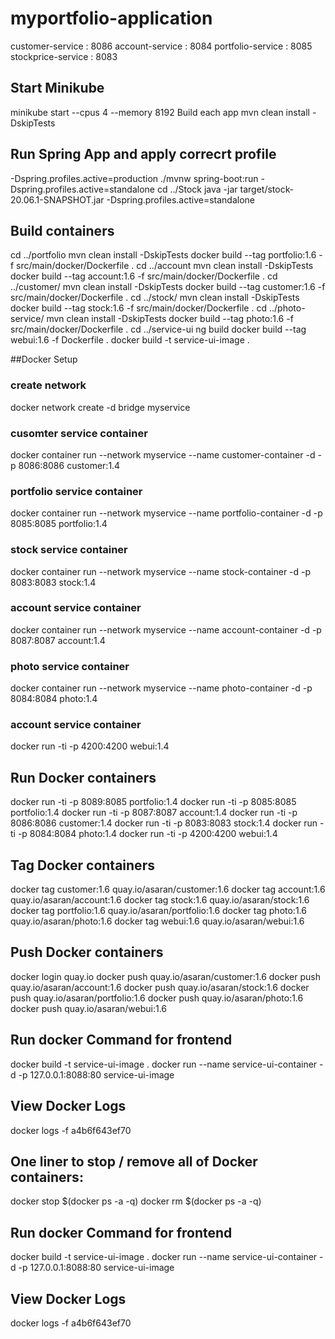 # myportfolio-application

customer-service : 8086
account-service : 8084
portfolio-service : 8085
stockprice-service : 8083

## Start Minikube
minikube start --cpus 4  --memory 8192
Build each app 
mvn clean install -DskipTests

## Run Spring App and apply correcrt profile
-Dspring.profiles.active=production
./mvnw spring-boot:run -Dspring.profiles.active=standalone
cd ../Stock
java -jar target/stock-20.06.1-SNAPSHOT.jar -Dspring.profiles.active=standalone

## Build containers
cd ../portfolio
mvn clean install -DskipTests
docker build --tag portfolio:1.6 -f src/main/docker/Dockerfile .
cd ../account
mvn clean install -DskipTests
docker build --tag account:1.6 -f src/main/docker/Dockerfile .
cd ../customer/
mvn clean install -DskipTests
docker build --tag customer:1.6 -f src/main/docker/Dockerfile .
cd ../stock/
mvn clean install -DskipTests
docker build --tag stock:1.6 -f src/main/docker/Dockerfile .
cd ../photo-service/
mvn clean install -DskipTests
docker build --tag photo:1.6 -f src/main/docker/Dockerfile .
cd ../service-ui
ng build
docker build --tag webui:1.6 -f Dockerfile .
docker build -t service-ui-image .

##Docker Setup
### create network
docker network create -d bridge myservice
### cusomter service container
docker container run --network myservice --name customer-container -d -p 8086:8086 customer:1.4
### portfolio service container
docker container run --network myservice --name portfolio-container -d -p 8085:8085 portfolio:1.4
### stock service container
docker container run --network myservice --name stock-container -d -p 8083:8083 stock:1.4
### account service container
docker container run --network myservice --name account-container -d -p 8087:8087 account:1.4
### photo service container
docker container run --network myservice --name photo-container -d -p 8084:8084 photo:1.4
### account service container
docker run -ti -p 4200:4200 webui:1.4

## Run Docker containers
docker run -ti -p 8089:8085 portfolio:1.4
docker run -ti -p 8085:8085 portfolio:1.4
docker run -ti -p 8087:8087 account:1.4
docker run -ti -p 8086:8086 customer:1.4
docker run -ti -p 8083:8083 stock:1.4
docker run -ti -p 8084:8084 photo:1.4
docker run -ti -p 4200:4200 webui:1.4

## Tag Docker containers
docker tag customer:1.6 quay.io/asaran/customer:1.6
docker tag account:1.6 quay.io/asaran/account:1.6
docker tag stock:1.6 quay.io/asaran/stock:1.6
docker tag portfolio:1.6 quay.io/asaran/portfolio:1.6
docker tag photo:1.6 quay.io/asaran/photo:1.6
docker tag webui:1.6 quay.io/asaran/webui:1.6

## Push Docker containers
docker login quay.io
docker push quay.io/asaran/customer:1.6
docker push quay.io/asaran/account:1.6
docker push quay.io/asaran/stock:1.6
docker push quay.io/asaran/portfolio:1.6
docker push quay.io/asaran/photo:1.6
docker push quay.io/asaran/webui:1.6

## Run docker Command for frontend
docker build -t service-ui-image .
docker run --name service-ui-container -d -p 127.0.0.1:8088:80 service-ui-image

## View Docker Logs
docker logs -f a4b6f643ef70

## One liner to stop / remove all of Docker containers:
docker stop $(docker ps -a -q)
docker rm $(docker ps -a -q)
## Run docker Command for frontend
docker build -t service-ui-image .
docker run --name service-ui-container -d -p 127.0.0.1:8088:80 service-ui-image

## View Docker Logs
docker logs -f a4b6f643ef70
